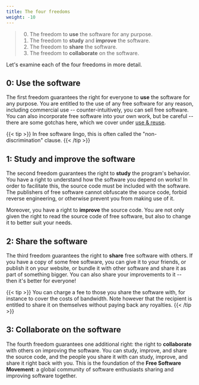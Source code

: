 ```yaml
---
title: The four freedoms
weight: -10
---
```


<blockquote>
  <ol start="0">
    <li>
      The freedom to <strong>use</strong> the software for any purpose.
    </li>
    <li>
      The freedom to <strong>study</strong> and <strong>improve</strong> the
      software.
    </li>
    <li>
      The freedom to <strong>share</strong> the software.
    </li>
    <li>
      The freedom to <strong>collaborate</strong> on the software.
    </li>
  </ol>
</blockquote>

Let's examine each of the four freedoms in more detail.

## 0: Use the software

The first freedom guarantees the right for everyone to **use** the software for
any purpose. You are entitled to the use of any free software for any reason,
including commercial use -- counter-intuitively, you can sell free software. You
can also incorporate free software into your own work, but be careful -- there
are some gotchas here, which we cover under [use & reuse](/learn/use/).

{{< tip >}}
In free software lingo, this is often called the "non-discrimination" clause.
{{< /tip >}}

## 1: Study and improve the software

The second freedom guarantees the right to **study** the program's behavior. You
have a right to understand how the software you depend on works! In order to
facilitate this, the source code must be included with the software. The
publishers of free software cannot obfuscate the source code, forbid reverse
engineering, or otherwise prevent you from making use of it.

Moreover, you have a right to **improve** the source code. You are not only
given the right to read the source code of free software, but also to change it
to better suit your needs.

## 2: Share the software

The third freedom guarantees the right to **share** free software with others.
If you have a copy of some free software, you can give it to your friends, or
publish it on your website, or bundle it with other software and share it as
part of something bigger. You can also share your improvements to it -- then
it's better for everyone!

{{< tip >}}
You can charge a fee to those you share the software with, for instance to cover
the costs of bandwidth. Note however that the recipient is entitled to share it
on themselves without paying back any royalties.
{{< /tip >}}

## 3: Collaborate on the software

The fourth freedom guarantees one additional right: the right to **collaborate**
with others on improving the software. You can study, improve, and share the
source code, and the people you share it with can study, improve, and share it
right back with you. This is the foundation of the **Free Software Movement**: a
global community of software enthusiasts sharing and improving software
together.
